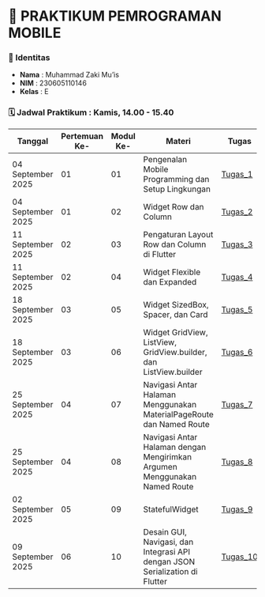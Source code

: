 # 📱 PRAKTIKUM PEMROGRAMAN MOBILE

### 👤 Identitas
- **Nama**  : Muhammad Zaki Mu’is  
- **NIM**   : 230605110146  
- **Kelas** : E

### 🗓️ Jadwal Praktikum : Kamis, 14.00 - 15.40 
| Tanggal           | Pertemuan Ke- | Modul Ke- | Materi                                             | Tugas                                                                 | Laporan                                                                 |
|-------------------|---------------|-------|----------------------------------------------------|----------------------------------------------------------------------|------------------------------------------------------------------------|
| 04 September 2025  | 01             | 01     | Pengenalan Mobile Programming dan Setup Lingkungan | [Tugas_1](https://github.com/zakimuis28/Pemrograman_Mobile/blob/main/pengujian/lib) | [Laporan_1](https://drive.google.com/file/d/13dcRN1jLERQbl_CUNigxeVO1Yr8nUT3O/view?usp=sharing) |
| 04 September 2025  | 01             | 02     | Widget Row dan Column                              | [Tugas_2](https://github.com/zakimuis28/Pemrograman_Mobile/blob/main/row_and_column/lib) | [Laporan_2](https://drive.google.com/file/d/13dcRN1jLERQbl_CUNigxeVO1Yr8nUT3O/view?usp=sharing) |
| 11 September 2025 | 02             | 03     | Pengaturan Layout Row dan Column di Flutter        | [Tugas_3](https://github.com/zakimuis28/Pemrograman_Mobile/blob/main/alignment/lib) | [Laporan_3](https://drive.google.com/file/d/1K0680c54got4Pe5ATUnLUla-x8R08_Ad/view?usp=drive_link) |
| 11 September 2025 | 02             | 04     | Widget Flexible dan Expanded                       | [Tugas_4](https://github.com/zakimuis28/Pemrograman_Mobile/blob/main/music_player_ui/lib) | [Laporan_4](https://drive.google.com/file/d/1IgxEyGK_vLNDREdYRyUaeGIi_2oXpWwB/view?usp=drive_link) |
| 18 September 2025 | 03             | 05     | Widget SizedBox, Spacer, dan Card                                  | [Tugas_5](https://github.com/zakimuis28/Pemrograman_Mobile/tree/main/demo_music_card) | [Laporan_5](https://drive.google.com/file/d/1LmKavmn1r4tTcUql1AwHnuBq79QShSW7/view?usp=drive_link) |
| 18 September 2025 | 03             | 06     | Widget GridView, ListView, GridView.builder, dan ListView.builder  | [Tugas_6](https://github.com/zakimuis28/Pemrograman_Mobile/tree/main/demo_gridview_builder/lib) | [Laporan_6]() |
| 25 September 2025 | 04             | 07    | Navigasi Antar Halaman Menggunakan MaterialPageRoute dan Named Route  | [Tugas_7](https://github.com/zakimuis28/Pemrograman_Mobile/tree/main/demo_navigasi/lib) | [Laporan_7]() |
| 25 September 2025 | 04             | 08     | Navigasi Antar Halaman dengan Mengirimkan Argumen Menggunakan Named Route  | [Tugas_8](https://github.com/zakimuis28/Pemrograman_Mobile/tree/main/navigasi_argumen/lib) | [Laporan_8]() |
| 02 September 2025 | 05             | 09     | StatefulWidget | [Tugas_9](https://github.com/zakimuis28/Pemrograman_Mobile/tree/main/tasbih_app/lib) | [Laporan_9]() |
| 09 September 2025 | 06             | 10     | Desain GUI, Navigasi, dan Integrasi API dengan JSON Serialization di Flutter| [Tugas_10](https://github.com/zakimuis28/Pemrograman_Mobile/tree/main/game_app/lib) | [Laporan_10]() |

<!--
**zakimuis28/zakimuis28** is a ✨ _special_ ✨ repository because its `README.md` (this file) appears on your GitHub profile.

Here are some ideas to get you started:

- 🔭 I’m currently working on ...
- 🌱 I’m currently learning ...
- 👯 I’m looking to collaborate on ...
- 🤔 I’m looking for help with ...
- 💬 Ask me about ...
- 📫 How to reach me: ...
- 😄 Pronouns: ...
- ⚡ Fun fact: ...
-->
